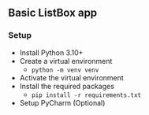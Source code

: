 ## Basic ListBox app

### Setup

- Install Python 3.10+
- Create a virtual environment
  - `python -m venv venv`
- Activate the virtual environment
- Install the required packages
  - `pip install -r requirements.txt`
- Setup PyCharm (Optional)
